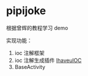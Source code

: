 # pipijoke

根据曾辉的教程学习 demo

实现功能：

1. ioc 注解框架
1. ioc 注解生成插件 [IhaveuIOC](https://github.com/ZbkSou/IhaveuIOC)
1. BaseActivity